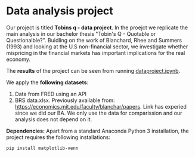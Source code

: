 # Data analysis project

Our project is titled **Tobins q - data project**. In the proejct we replicate the main analysis in our bachelor thesis "Tobin's Q - Quotable or Questionalble?". Buidling on the work of Blanchard, Rhee and Summers (1993) and looking at the U.S non-financial sector, we investigate whether mispricing in the financial markets has important implications for the real economy. 

The **results** of the project can be seen from running [dataproject.ipynb](dataproject.ipynb).

We apply the **following datasets**:

1. Data from FRED using an API 
1. BRS data.xlsx. Previously available from: https://economics.mit.edu/faculty/blanchar/papers. Link has experied since we did our BA. We only use the data for comparission and our analysis does not depend on it.

**Dependencies:** Apart from a standard Anaconda Python 3 installation, the project requires the following installations:

``pip install matplotlib-venn``